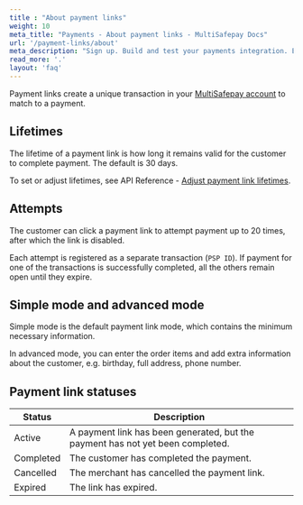 ```yaml
---
title : "About payment links"
weight: 10
meta_title: "Payments - About payment links - MultiSafepay Docs"
url: '/payment-links/about'
meta_description: "Sign up. Build and test your payments integration. Explore our products and services. Use our API Reference, SDKs, and wrappers. Get support."
read_more: '.'
layout: 'faq'
---
```


Payment links create a unique transaction in your [MultiSafepay account](https://merchant.multisafepay.com/) to match to a payment.

## Lifetimes

The lifetime of a payment link is how long it remains valid for the customer to complete payment. The default is 30 days. 

To set or adjust lifetimes, see API Reference - [Adjust payment link lifetimes](/api/#adjust-payment-link-lifetimes).

## Attempts 
The customer can click a payment link to attempt payment up to 20 times, after which the link is disabled.

Each attempt is registered as a separate transaction (`PSP ID`). If payment for one of the transactions is successfully completed, all the others remain open until they expire.

## Simple mode and advanced mode

Simple mode is the default payment link mode, which contains the minimum necessary information. 

In advanced mode, you can enter the order items and add extra information about the customer, e.g. birthday, full address, phone number. 

## Payment link statuses

|  Status      | Description |
|-----|----|
| Active      | A payment link has been generated, but the payment has not yet been completed.  | 
| Completed   | The customer has completed the payment. | 
| Cancelled   | The merchant has cancelled the payment link.| 
| Expired     | The link has expired.  | 

